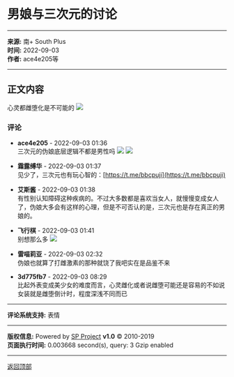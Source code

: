 # 男娘与三次元的讨论

---

**来源:** 南+ South Plus  
**时间:** 2022-09-03  
**作者:** ace4e205等  

---

## 正文内容

心灵都雌堕化是不可能的 ![](images/post/smile/smallface/face056.jpg)

### 评论

- **ace4e205** - 2022-09-03 01:36  
  三次元的伪娘底层逻辑不都是男性吗 ![](images/post/smile/smallface/face061.jpg) ![](//www.summer-plus.net/attachment/Mon_2209/9_1365017_cd4294120bf1b8d.jpg)

- **霜露缚华** - 2022-09-03 01:37  
  见少了，三次元也有玩心智的：[https://t.me/bbcpuji](https://t.me/bbcpuji)

- **艾斯酱** - 2022-09-03 01:38  
  有性别认知障碍这种疾病的。不过大多数都是喜欢当女人，就慢慢变成女人了，伪娘大多会有这样的心理，但是不可否认的是，三次元也是存在真正的男娘的。

- **飞行棋** - 2022-09-03 01:41  
  别想那么多 ![](images/post/smile/smallface/face113.jpg)

- **雷喵莉亚** - 2022-09-03 02:32  
  伪娘也就算了打雌激素的那种就饶了我吧实在是品鉴不来

- **3d775fb7** - 2022-09-03 08:29  
  比起外表变成美少女的难度而言，心灵雌化或者说雌堕可能还是容易的不如说女装就是雌堕倒计时，程度深浅不同而已

---

**评论系统支持:** 表情

---

**版权信息:** Powered by [SP Project](/) **v1.0** © 2010-2019  
**页面执行时间:** 0.003668 second(s), query: 3 Gzip enabled  

--- 

[返回顶部](#0)
<!-- tcd_original_link https://www.summer-plus.net/simple/index.php?t1579501.html -->
